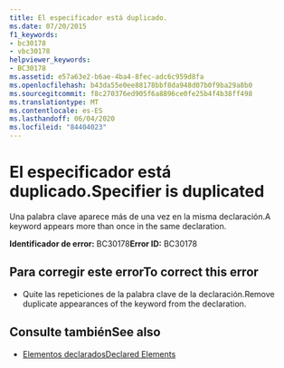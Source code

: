 ```yaml
---
title: El especificador está duplicado.
ms.date: 07/20/2015
f1_keywords:
- bc30178
- vbc30178
helpviewer_keywords:
- BC30178
ms.assetid: e57a63e2-b6ae-4ba4-8fec-adc6c959d8fa
ms.openlocfilehash: b43da55e0ee88178bbf8da948d07b0f9ba29a8b0
ms.sourcegitcommit: f8c270376ed905f6a8896ce0fe25b4f4b38ff498
ms.translationtype: MT
ms.contentlocale: es-ES
ms.lasthandoff: 06/04/2020
ms.locfileid: "84404023"
---
```

# <a name="specifier-is-duplicated"></a><span data-ttu-id="ccc57-102">El especificador está duplicado.</span><span class="sxs-lookup"><span data-stu-id="ccc57-102">Specifier is duplicated</span></span>
<span data-ttu-id="ccc57-103">Una palabra clave aparece más de una vez en la misma declaración.</span><span class="sxs-lookup"><span data-stu-id="ccc57-103">A keyword appears more than once in the same declaration.</span></span>  
  
 <span data-ttu-id="ccc57-104">**Identificador de error:** BC30178</span><span class="sxs-lookup"><span data-stu-id="ccc57-104">**Error ID:** BC30178</span></span>  
  
## <a name="to-correct-this-error"></a><span data-ttu-id="ccc57-105">Para corregir este error</span><span class="sxs-lookup"><span data-stu-id="ccc57-105">To correct this error</span></span>  
  
- <span data-ttu-id="ccc57-106">Quite las repeticiones de la palabra clave de la declaración.</span><span class="sxs-lookup"><span data-stu-id="ccc57-106">Remove duplicate appearances of the keyword from the declaration.</span></span>  
  
## <a name="see-also"></a><span data-ttu-id="ccc57-107">Consulte también</span><span class="sxs-lookup"><span data-stu-id="ccc57-107">See also</span></span>

- [<span data-ttu-id="ccc57-108">Elementos declarados</span><span class="sxs-lookup"><span data-stu-id="ccc57-108">Declared Elements</span></span>](../programming-guide/language-features/declared-elements/index.md)
